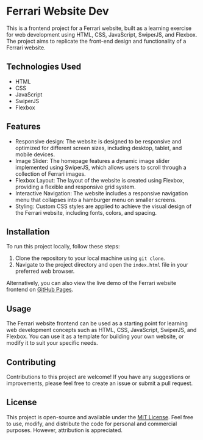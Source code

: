 # Ferrari Website Dev

This is a frontend project for a Ferrari website, built as a learning exercise for web development using HTML, CSS, JavaScript, SwiperJS, and Flexbox. The project aims to replicate the front-end design and functionality of a Ferrari website.

## Technologies Used

- HTML
- CSS
- JavaScript
- SwiperJS
- Flexbox

## Features

- Responsive design: The website is designed to be responsive and optimized for different screen sizes, including desktop, tablet, and mobile devices.
- Image Slider: The homepage features a dynamic image slider implemented using SwiperJS, which allows users to scroll through a collection of Ferrari images.
- Flexbox Layout: The layout of the website is created using Flexbox, providing a flexible and responsive grid system.
- Interactive Navigation: The website includes a responsive navigation menu that collapses into a hamburger menu on smaller screens.
- Styling: Custom CSS styles are applied to achieve the visual design of the Ferrari website, including fonts, colors, and spacing.

## Installation

To run this project locally, follow these steps:

1. Clone the repository to your local machine using `git clone`.
2. Navigate to the project directory and open the `index.html` file in your preferred web browser.

Alternatively, you can also view the live demo of the Ferrari website frontend on [GitHub Pages](https://krzysztofgoc.github.io/Ferrari-Website-Dev/).

## Usage

The Ferrari website frontend can be used as a starting point for learning web development concepts such as HTML, CSS, JavaScript, SwiperJS, and Flexbox. You can use it as a template for building your own website, or modify it to suit your specific needs.

## Contributing

Contributions to this project are welcome! If you have any suggestions or improvements, please feel free to create an issue or submit a pull request.

## License

This project is open-source and available under the [MIT License](LICENSE). Feel free to use, modify, and distribute the code for personal and commercial purposes. However, attribution is appreciated.
